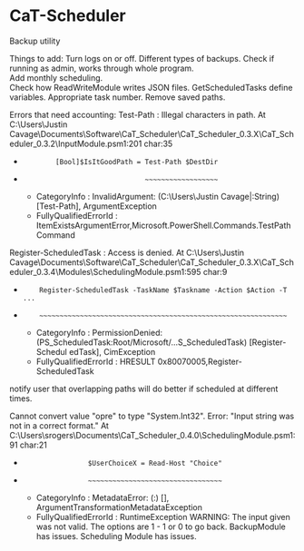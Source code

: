 # CaT-Scheduler
Backup utility

Things to add:
Turn logs on or off.
Different types of backups. 
Check if running as admin, works through whole program.  
Add monthly scheduling.  
Check how ReadWriteModule writes JSON files.
GetScheduledTasks define variables. 
Appropriate task number.
Remove saved paths.

Errors that need accounting:
Test-Path : Illegal characters in path.
At C:\Users\Justin Cavage\Documents\Software\CaT_Scheduler\CaT_Scheduler_0.3.X\CaT_Scheduler_0.3.2\InputModule.psm1:201 char:35
+             [Bool]$IsItGoodPath = Test-Path $DestDir
+                                   ~~~~~~~~~~~~~~~~~~
    + CategoryInfo          : InvalidArgument: (C:\Users\Justin Cavage\|:String) [Test-Path], ArgumentException
    + FullyQualifiedErrorId : ItemExistsArgumentError,Microsoft.PowerShell.Commands.TestPathCommand

Register-ScheduledTask : Access is denied.
At C:\Users\Justin
Cavage\Documents\Software\CaT_Scheduler\CaT_Scheduler_0.3.X\CaT_Scheduler_0.3.4\Modules\SchedulingModule.psm1:595
char:9
+         Register-ScheduledTask -TaskName $Taskname -Action $Action -T ...
+         ~~~~~~~~~~~~~~~~~~~~~~~~~~~~~~~~~~~~~~~~~~~~~~~~~~~~~~~~~~~~~
    + CategoryInfo          : PermissionDenied: (PS_ScheduledTask:Root/Microsoft/...S_ScheduledTask) [Register-Schedul
   edTask], CimException
    + FullyQualifiedErrorId : HRESULT 0x80070005,Register-ScheduledTask

notify user that overlapping paths will do better if scheduled at different times. 

Cannot convert value "opre" to type "System.Int32". Error: "Input string was not in a correct format."
At C:\Users\srogers\Documents\CaT_Scheduler_0.4.0\SchedulingModule.psm1:91 char:21
+                     $UserChoiceX = Read-Host "Choice"
+                     ~~~~~~~~~~~~~~~~~~~~~~~~~~~~~~~~~
    + CategoryInfo          : MetadataError: (:) [], ArgumentTransformationMetadataException
    + FullyQualifiedErrorId : RuntimeException
                                         WARNING: The input given was not valid. The options are 1 - 1 or 0 to go back.                         BackupModule has issues.         Scheduling Module has issues.  